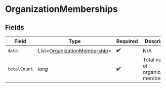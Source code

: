 # OrganizationMemberships


## Fields

| Field                                                                             | Type                                                                              | Required                                                                          | Description                                                                       |
| --------------------------------------------------------------------------------- | --------------------------------------------------------------------------------- | --------------------------------------------------------------------------------- | --------------------------------------------------------------------------------- |
| `data`                                                                            | List<[OrganizationMembership](../../models/components/OrganizationMembership.md)> | :heavy_check_mark:                                                                | N/A                                                                               |
| `totalCount`                                                                      | *long*                                                                            | :heavy_check_mark:                                                                | Total number of organization memberships<br/>                                     |